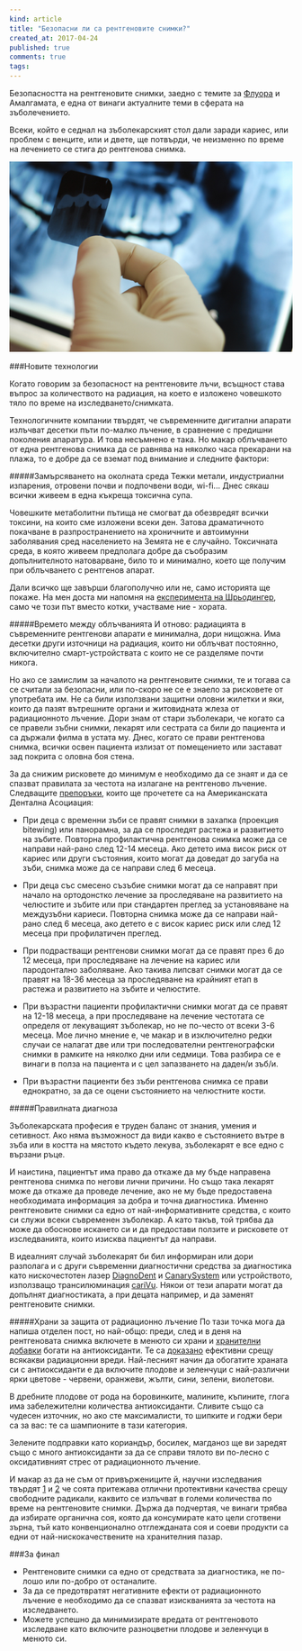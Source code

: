 ```yaml
---
kind: article
title: "Безопасни ли са рентгеновите снимки?"
created_at: 2017-04-24
published: true
comments: true
tags:
--- 
```

Безопасността на рентгеновите снимки, заедно с темите за [Флуора](http://www.bezkaries.com/blog/2016-03-02-%D1%84%D0%BB%D1%83%D0%BE%D1%80-%D0%BA%D1%81%D0%B8%D0%BB%D0%B8%D1%82%D0%BE%D0%BB/) и Амалгамата, е една от винаги актуалните теми в сферата на зъболечението.

Всеки, който е седнал на зъболекарският стол дали заради кариес, или проблем с венците, или и двете, ще потвърди, че неизменно по време на лечението се стига до рентгенова снимка.

![minerals](/images/posts/xray.jpg)

<!-- more -->

###Новите технологии

Когато говорим за безопасност на рентгеновите лъчи, всъщност става въпрос за количеството на радиация, на което е изложено човешкото тяло по време на изследването/снимката.

Технологичните компании твърдят, че съвременните дигитални апарати излъчват десетки пъти по-малко лъчение, в сравнение с предишни поколения апаратура. И това несъмнено е така. Но макар облъчването от една рентгенова снимка да се равнява на няколко часа прекарани на плажа, то е добре да се вземат под внимание и следните фактори:

#####Замърсяването на околната среда
Тежки метали, индустриални изпарения, отровени почви и подпочвени води, wi-fi... Днес сякаш всички живеем в една къкреща токсична супа.

Човешките метаболитни пътища не смогват да обезвредят всички токсини, на които сме изложени всеки ден. Затова драматичното покачване в разпространението на хроничните и автоимунни заболявания сред населението на Земята не е случайно. Токсичната среда, в която живеем предполага добре да съобразим допълнителното натоварване, било то и минимално, което ще получим при облъчването с рентгенов апарат.

Дали всичко ще завърши благополучно или не, само историята ще покаже. На мен доста ми напомня на [експеримента на Шрьодингер](https://en.wikipedia.org/wiki/Schr%C3%B6dinger%27s_cat#/media/File:Schrodingers_cat.svg), само че този път вместо котки, участваме ние - хората. 

#####Времето между облъчванията
И отново: радиацията в съвременните рентгенови апарати е минимална, дори нищожна. Има десетки други източници на радиация, които ни облъчват постоянно, включително смарт-устройствата с които не се разделяме почти никога.

Но ако се замислим за началото на рентгеновите снимки, те и тогава са се считали за безопасни, или по-скоро не се е знаело за рисковете от употребата им. Не са били използвани защитни оловни жилетки и яки, които да пазят вътрешните органи и житовидната жлеза от радиационното лъчение. Дори знам от стари зъболекари, че когато са се правели зъбни снимки, лекарят или сестрата са били до пациента и са държали филма в устата му. Днес, когато се прави рентгенова снимка, всички освен пациента излизат от помещението или застават зад покрита с оловна боя стена.

За да снижим рисковете до минимум е необходимо да се знаят и да се спазват правилата за честота на излагане на рентгеново лъчение. Следващите [препоръки](http://armydentalcorps.amedd.army.mil/usarc/training/HHS%20Publication%20Radiographs.pdf), които ще прочетете са на Американската Дентална Асоциация:<br />

* При деца с временни зъби се правят снимки в захапка (проекция bitewing) или панорамна, за да се проследят растежа и развитието на зъбите. Повторна профилактична рентгенова снимка може да се направи най-рано след 12-14 месеца. Ако детето има висок риск от кариес или други състояния, които могат да доведат до загуба на зъби, снимка може да се направи след 6 месеца.

* При деца със смесено съзъбие снимки могат да се направят при начало на ортодонстко лечение за проследяване на развитието на челюстите и зъбите или при стандартен преглед за установяване на междузъбни кариеси. Повторна снимка може да се направи най-рано след 6 месеца, ако детето е с висок кариес риск или след 12 месеца при профилатичен преглед.

* При подрастващи рентгенови снимки могат да се правят през 6 до 12 месеца, при проследяване на лечение на кариес или пародонтално заболяване. Ако такива липсват снимки могат да се правят на 18-36 месеца за проследяване на крайният етап в растежа и развитието на зъбите и челюстите.

* При възрастни пациенти профилактични снимки могат да се правят на 12-18 месеца, а при проследяване на лечение честотата се определя от лекуващият зъболекар, но не по-често от всеки 3-6 месеца. Мое лично мнение е, че макар и в изключително редки случаи се налагат две или три последователни рентгенографски снимки в рамките на няколко дни или седмици. Това разбира се е винаги в полза на пациента и с цел запазването на даден/и зъб/и.

* При възрастни пациенти без зъби рентгенова снимка се прави еднократно, за да се оцени състоянието на челюстните кости.

#####Правилната диагноза

Зъболекарската професия е труден баланс от знания, умения и сетивност. Ако няма възможност да види какво е състоянието вътре в зъба или в костта на мястото където лекува, зъболекарят е все едно с вързани ръце.

И наистина, пациентът има право да откаже да му бъде направена рентгенова снимка по негови лични причини. Но също така лекарят може да откаже да проведе лечение, ако не му бъде предоставена необходимата информация за добра и точна диагностика. Именно рентгеновите снимки са едно от най-информативните средства, с които си служи всеки съвременен зъболекар. А като такъв, той трябва да може да обоснове искането си и да предостави ползите и рисковете от изследванията, които изисква пациентът да направи. 

В идеалният случай зъболекарят би бил информиран или дори разполага и с други съвременни диагностични средства за диагностика като нискочестотен лазер [DiagnoDent](http://www.kavo.com/us/caries-detection/diagnodent-classic) и [CanarySystem](http://www.thecanarysystem.com/about.php) или устройството, използващо трансилюминация [cariVu](http://www.dexis.com/carivu).
Някои от тези апарати могат да допълнят диагностиката, а при децата например, и да заменят рентгеновите снимки.

#####Храни за защита от радиационно лъчение
По тази точка мога да напиша отделен пост, но най-общо: преди, след и в деня на рентгеновата снимка включете в менюто си храни и [хранителни добавки](http://www.bezkaries.com/blog/2016-05-11-%D0%BA%D0%B0%D0%BA-%D0%B4%D0%B0-%D0%B8%D0%B7%D0%B1%D0%B5%D1%80%D0%B5%D0%BC-%D1%85%D1%80%D0%B0%D0%BD%D0%B8%D1%82%D0%B5%D0%BB%D0%BD%D0%B8-%D0%B4%D0%BE%D0%B1%D0%B0%D0%B2%D0%BA%D0%B8/) богати на антиоксиданти. Те са [доказано](https://www.ncbi.nlm.nih.gov/pmc/articles/PMC2800038/) ефективни срещу всякакви радиационни вреди.
Най-лесният начин да обогатите храната си с антиоксиданти е да включите плодове и зеленчуци с най-различни ярки цветове - червени, оранжеви, жълти, сини, зелени, виолетови.

В дребните плодове от рода на боровинките, малините, къпините, глога има забележителни количества антиоксиданти. Сливите също са чудесен източник, но ако сте максималисти, то шипките и годжи бери са за вас: те са шампионите в тази категория.

Зелените подправки като кориандър, босилек, магданоз ще ви заредят също с много антиоксиданти за да се справи тялото ви по-лесно с оксидативният стрес от радиационното лъчение.

И макар аз да не съм от привържениците й, научни изследвания твърдят [1](https://www.ncbi.nlm.nih.gov/pmc/articles/PMC3695331/) и [2](https://www.ncbi.nlm.nih.gov/pmc/articles/PMC3695331/) че соята притежава отлични протективни качества срещу свободните радикали, каквито се излъчват в големи количества по време на рентгеновите снимки. Държа да подчертая, че винаги трябва да избирате органична соя, която да консумирате като цели сготвени зърна, тъй като конвенционално отглежданата соя и соеви продукти са едни от най-нискокачествените на хранителния пазар.

###За финал
* Рентгеновите снимки са едно от средствата за диагностика, не по-лошо или по-добро от останалите.
* За да се предотвратят негативните ефекти от радиационното лъчение е необходимо да се спазват изискванията за честота на изследването.
* Можете успешно да минимизирате вредата от рентгеновото изследване като включите разноцветни плодове и зеленчуци в менюто си.



